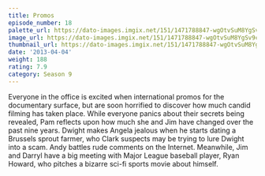 ```yaml
---
title: Promos
episode_number: 18
palette_url: https://dato-images.imgix.net/151/1471788847-wgOtvSuM8YgSv9cmlfWvZ7XGdIp.jpg?ixlib=rb-1.1.0&ch=DPR%2CWidth&auto=enhance&palette=json
image_url: https://dato-images.imgix.net/151/1471788847-wgOtvSuM8YgSv9cmlfWvZ7XGdIp.jpg?ixlib=rb-1.1.0&ch=DPR%2CWidth&auto=compress%2Cformat&w=500
thumbnail_url: https://dato-images.imgix.net/151/1471788847-wgOtvSuM8YgSv9cmlfWvZ7XGdIp.jpg?ixlib=rb-1.1.0&ch=DPR%2CWidth&auto=enhance&w=500&h=280&fit=crop&fm=jpg
date: '2013-04-04'
weight: 188
rating: 7.9
category: Season 9
---
```


Everyone in the office is excited when international promos for the documentary surface, but are soon horrified to discover how much candid filming has taken place. While everyone panics about their secrets being revealed, Pam reflects upon how much she and Jim have changed over the past nine years. Dwight makes Angela jealous when he starts dating a Brussels sprout farmer, who Clark suspects may be trying to lure Dwight into a scam. Andy battles rude comments on the Internet. Meanwhile, Jim and Darryl have a big meeting with Major League baseball player, Ryan Howard, who pitches a bizarre sci-fi sports movie about himself.
